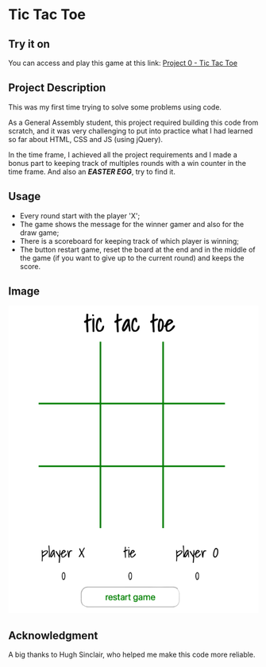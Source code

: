 Tic Tac Toe
======================


Try it on
----------------------

You can access and play this game at this link: [Project 0 - Tic Tac Toe](https://projectzero-tictactoe.netlify.app)

Project Description
----------------------

This was my first time trying to solve some problems using code. 

As a General Assembly student, this project required building this code from scratch, and it was very challenging to put into practice what I had learned so far about HTML, CSS and JS (using jQuery).

In the time frame, I achieved all the project requirements and I made a bonus part to keeping track of multiples rounds with a win counter in the time frame. And also an ***EASTER EGG***, try to find it.

Usage
----------------------

* Every round start with the player 'X';
* The game shows the message for the winner gamer and also for the draw game;
* There is a scoreboard for keeping track of which player is winning;
* The button restart game, reset the board at the end and in the middle of the game (if you want to give up to the current round) and keeps the score.

Image
----------------------

![tictactoe](image/image.png)

Acknowledgment
----------------------

A big thanks to Hugh Sinclair, who helped me make this code more reliable.
